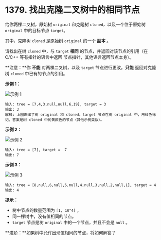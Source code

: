 # 1379. 找出克隆二叉树中的相同节点

给你两棵二叉树，原始树 `original` 和克隆树 `cloned`，以及一个位于原始树 `original` 中的目标节点 `target`。

其中，克隆树 `cloned` 是原始树 `original` 的一个 **副本** 。

请找出在树 `cloned` 中，与 `target` **相同** 的节点，并返回对该节点的引用（在 C/C++ 等有指针的语言中返回 节点指针，其他语言返回节点本身）。

**注意：**你 **不能** 对两棵二叉树，以及 `target` 节点进行更改。**只能** 返回对克隆树 `cloned` 中已有的节点的引用。

**示例 1：**

![示例 1](https://assets.leetcode.com/uploads/2020/02/21/e1.png)

```()
输入: tree = [7,4,3,null,null,6,19], target = 3
输出: 3
解释: 上图画出了树 original 和 cloned。target 节点在树 original 中，用绿色标记。答案是树 cloned 中的黄颜色的节点（其他示例类似）。
```

**示例 2：**

![示例 2](https://assets.leetcode.com/uploads/2020/02/21/e2.png)

```()
输入: tree = [7], target =  7
输出: 7
```

**示例 3：**

![示例 3](https://assets.leetcode.com/uploads/2020/02/21/e3.png)

```()
输入: tree = [8,null,6,null,5,null,4,null,3,null,2,null,1], target = 4
输出: 4
```

**提示：**

- 树中节点的数量范围为 `[1, 10^4]` 。
- 同一棵树中，没有值相同的节点。
- `target` 节点是树 `original` 中的一个节点，并且不会是 `null` 。

**进阶：**如果树中允许出现值相同的节点，将如何解答？
